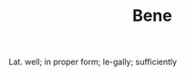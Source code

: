 ---
title: Bene
letter: B
permalink: "/definitions/bld-bene.html"
body: Lat. well; in proper form; le-gally; sufficiently
published_at: '2018-07-07'
source: Black's Law Dictionary 2nd Ed (1910)
layout: post
---